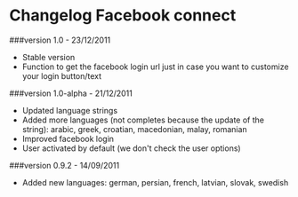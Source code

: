 Changelog Facebook connect
==========================

###version 1.0 - 23/12/2011

* Stable version
* Function to get the facebook login url just in case you want to customize your login button/text

###version 1.0-alpha - 21/12/2011

* Updated language strings
* Added more languages (not completes because the update of the string): arabic, greek, croatian, macedonian, malay, romanian
* Improved facebook login
* User activated by default (we don't check the user options)

###version 0.9.2 - 14/09/2011

* Added new languages: german, persian, french, latvian, slovak, swedish